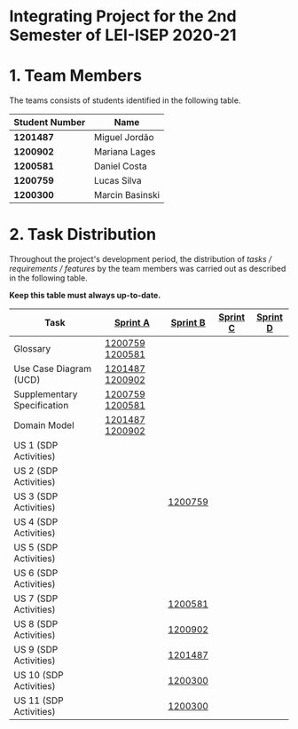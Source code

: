 # Integrating Project for the 2nd Semester of LEI-ISEP 2020-21 

# 1. Team Members

The teams consists of students identified in the following table. 

| Student Number	| Name |
|--------------|----------------------------|
| **1201487**  | Miguel Jordão              |
| **1200902**  | Mariana Lages              |
| **1200581**  | Daniel Costa               |
| **1200759**  | Lucas Silva                |
| **1200300**  | Marcin Basinski            |



# 2. Task Distribution ###


Throughout the project's development period, the distribution of _tasks / requirements / features_ by the team members was carried out as described in the following table. 

**Keep this table must always up-to-date.**

| Task                        |  [Sprint A](SprintA/README.md)          | [Sprint B](SprintB/README.md) | [Sprint C](SprintC/README.md) |  [Sprint D](SprintD/README.md) |
|-----------------------------|-----------------------------------------|------------|------------|------------|
| Glossary                    |  [1200759 1200581](SprintA/Glossary.md) |   [](SprintB/Glossary.md)  |   [](SprintC/Glossary.md)  | [](SprintD/Glossary.md)  |
| Use Case Diagram (UCD)      |  [1201487 1200902](SprintA/UCD.md)      |   [](SprintB/UCD.md)  |   [](SprintC/UCD.md)  | [](SprintD/UCD.md)  |
| Supplementary Specification |  [1200759 1200581](SprintA/FURPS.md)    |   [](SprintB/FURPS.md)  |   [](SprintC/FURPS.md)  | [](SprintD/FURPS.md)  |
| Domain Model                |  [1201487 1200902](SprintA/DM.svg)      |   [](SprintB/DM.md)  |   [](SprintC/DM.md)  | [](SprintD/DM.md)  |
| US 1 (SDP Activities)       |  [](SprintA/US1.md)   |    |   |  |
| US 2 (SDP Activities)       |  [](SprintA/US2.md)   |    |   |  |
| US 3 (SDP Activities)       |  [](SprintA/US3.md)   |  [1200759](SprintB/US3_Template.md)   |   |  |
| US 4 (SDP Activities)       |  [](SprintA/US4.md)   |    |   |  |
| US 5 (SDP Activities)       |  [](SprintA/US1.md)   |    |   |  |
| US 6 (SDP Activities)       |  [](SprintA/US1.md)   |    |   |  |
| US 7 (SDP Activities)       |  [](SprintA/US1.md)   | [1200581](SprintB/US7_Template.md)    |   |  |
| US 8 (SDP Activities)       |  [](SprintA/US1.md)   | [1200902](SprintB/US8_Template.md)   |   |  |
| US 9 (SDP Activities)       |  [](SprintA/US1.md)   | [1201487](SprintB/US9_Template.md)  |   |  |
| US 10 (SDP Activities)      |  [](SprintA/US1.md)   | [1200300](SprintB/US10_Template.md)  |   |  |
| US 11 (SDP Activities)      |  [](SprintA/US1.md)   | [1200300](SprintB/US11_Template.md)  |   |  |




